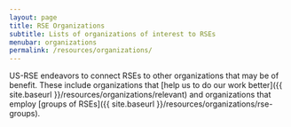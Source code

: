 ```yaml
---
layout: page
title: RSE Organizations
subtitle: Lists of organizations of interest to RSEs
menubar: organizations
permalink: /resources/organizations/
---
```


US-RSE endeavors to connect RSEs to other organizations that may be of
benefit. These include organizations that [help us to do our work
better]({{ site.baseurl }}/resources/organizations/relevant) and
organizations that employ [groups of RSEs]({{ site.baseurl
}}/resources/organizations/rse-groups).
